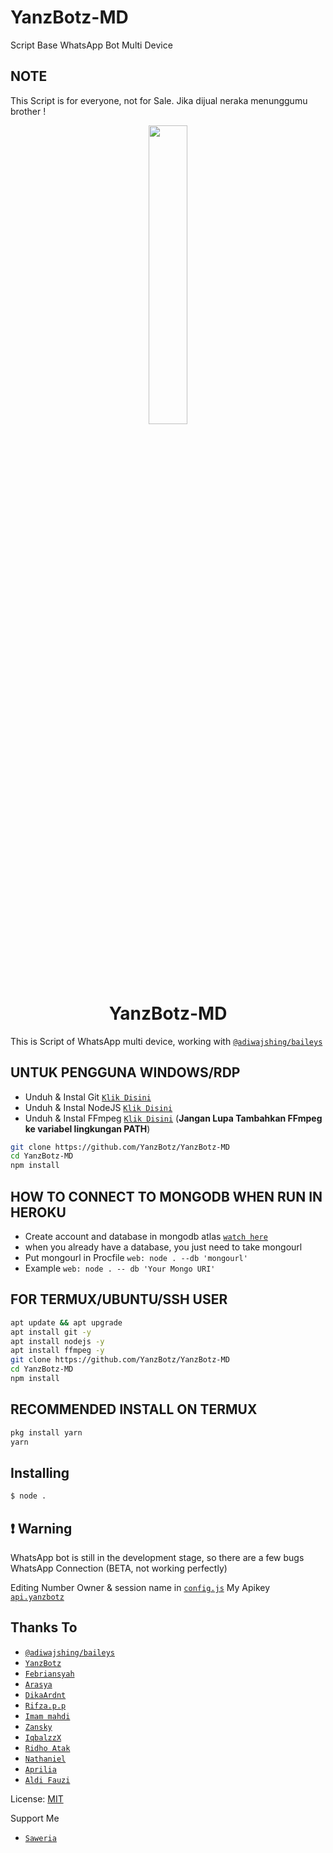 # YanzBotz-MD
Script Base WhatsApp Bot Multi Device

## NOTE
This Script is for everyone, not for Sale. Jika dijual neraka menunggumu brother !

<p align="center">
	<img src="https://telegra.ph/file/bea650da4df4831add817.jpg" width="35%" style="margin-left: auto;margin-right: auto;display: block;">
</p>
<h1 align="center">YanzBotz-MD</h1>

This is Script of WhatsApp multi device, working with [`@adiwajshing/baileys`](https://github.com/adiwajshing/baileys)



## UNTUK PENGGUNA WINDOWS/RDP

* Unduh & Instal Git [`Klik Disini`](https://git-scm.com/downloads)
* Unduh & Instal NodeJS [`Klik Disini`](https://nodejs.org/en/download)
* Unduh & Instal FFmpeg [`Klik Disini`](https://ffmpeg.org/download.html) (**Jangan Lupa Tambahkan FFmpeg ke variabel lingkungan PATH**)


```bash
git clone https://github.com/YanzBotz/YanzBotz-MD
cd YanzBotz-MD
npm install
```

## HOW TO CONNECT TO MONGODB WHEN RUN IN HEROKU

* Create account and database in mongodb atlas [`watch here`](https://youtu.be/rPqRyYJmx2g)
* when you already have a database, you just need to take mongourl
* Put mongourl in Procfile `web: node . --db 'mongourl'`
* Example `web: node . -- db 'Your Mongo URI'`



## FOR TERMUX/UBUNTU/SSH USER

```bash
apt update && apt upgrade
apt install git -y
apt install nodejs -y
apt install ffmpeg -y
git clone https://github.com/YanzBotz/YanzBotz-MD
cd YanzBotz-MD
npm install
```

## RECOMMENDED INSTALL ON TERMUX

```bash
pkg install yarn
yarn
```

## Installing
```bash
$ node .
```

## ❗ Warning
WhatsApp bot is still in the development stage, so there are a few bugs
WhatsApp Connection (BETA, not working perfectly)

Editing Number Owner & session name in [`config.js`](https://github.com/YanzBotz/YanzBotz-MD/blob/main/lib/validator/config.js)
My Apikey [`api.yanzbotz`](https://1pt.co/api.yanzbotz)


## Thanks To
* [`@adiwajshing/baileys`](https://github.com/adiwajshing/baileys)
* [`YanzBotz`](https://github.com/YanzBotz)
* [`Febriansyah`](https://github.com/FebriansyahXd)
* [`Arasya`](https://github.com/GetSya)
* [`DikaArdnt`](https://github.com/DikaArdnt)
* [`Rifza.p.p`](https://github.com/Rifza123)
* [`Imam mahdi`](http://github.com/Adi-OfficialL)
* [`Zansky`](http://github.com/myname31)
* [`IqbalzzX`](http://github.com/IqbalzzX)
* [`Ridho Atak`](https://github.com/atak676)
* [`Nathaniel`](https://github.com/natgvlite)
* [`Aprilia`](https://github.com/ALDI33)
* [`Aldi Fauzi`](https://github.com/ALDI33)


License: [MIT](https://en.wikipedia.org/wiki/MIT_License)

Support Me
* [`Saweria`](https://saweria.co/YanzBotzX)
